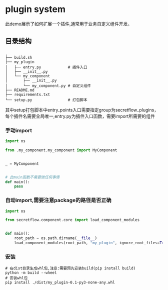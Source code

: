# plugin system

此demo展示了如何扩展一个插件,通常用于业务自定义组件开发。

## 目录结构
``` 
.
├── build.sh
├── my_plugin
│   ├── entry.py            # 插件入口
│   ├── __init__.py
│   └── my_component            
│       ├── __init__.py
│       └── my_component.py # 自定义组件
├── README.md
├── requirements.txt
└── setup.py                # 打包脚本
```

其中setup打包脚本中entry_points入口需要指定group为secretflow_plugins，每个插件名需要全局唯一,entry.py为插件入口函数，需要import所需要的组件

### 手动import

``` python
import os

from .my_component.my_component import MyComponent


_ = MyComponent


# 此main函数不需要做任何事情
def main():
    pass

```

### 自动import,需要注意package的路径是否正确

``` python
import os

from secretflow.component.core import load_component_modules


def main():
    root_path = os.path.dirname(__file__)
    load_component_modules(root_path, "my_plugin", ignore_root_files=True)

```

### 安装

``` shell
# 在dist目录生成whl包,注意:需要预先安装build(pip install build)
python -m build --wheel
# 安装whl包
pip install ./dist/my_plugin-0.1-py3-none-any.whl
```